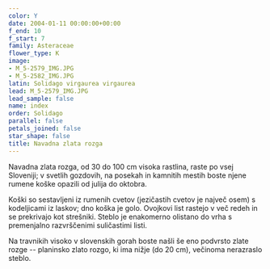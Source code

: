 ```yaml
---
color: Y
date: 2004-01-11 00:00:00+00:00
f_end: 10
f_start: 7
family: Asteraceae
flower_type: K
image:
- M_5-2579_IMG.JPG
- M_5-2582_IMG.JPG
latin: Solidago virgaurea virgaurea
lead: M_5-2579_IMG.JPG
lead_sample: false
name: index
order: Solidago
parallel: false
petals_joined: false
star_shape: false
title: Navadna zlata rozga
---
```

Navadna zlata rozga, od 30 do 100 cm visoka rastlina, raste po vsej Sloveniji; v svetlih gozdovih, na posekah in kamnitih mestih boste njene rumene koške opazili od julija do oktobra.

Koški so sestavljeni iz rumenih cvetov (jezičastih cvetov je največ osem) s kodeljicami iz laskov; dno koška je golo. Ovojkovi list rastejo v več redeh in se prekrivajo kot strešniki. Steblo je enakomerno olistano do vrha s premenjalno razvrščenimi suličastimi listi.

Na travnikih visoko v slovenskih gorah boste našli še eno podvrsto zlate rozge -- planinsko zlato rozgo, ki ima nižje (do 20 cm), večinoma nerazraslo steblo.

